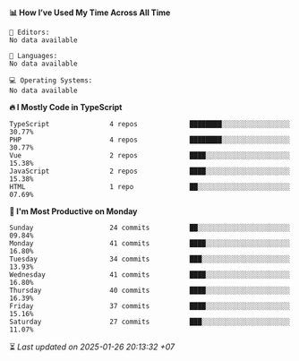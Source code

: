 <!--START_SECTION:readme-stats-->
**📊 How I’ve Used My Time Across All Time**

```text
📝 Editors:
No data available

💬 Languages:
No data available

💻 Operating Systems:
No data available
```

**🔥 I Mostly Code in TypeScript**

```text
TypeScript               4 repos             ████████░░░░░░░░░░░░░░░░░   30.77%
PHP                      4 repos             ████████░░░░░░░░░░░░░░░░░   30.77%
Vue                      2 repos             ████░░░░░░░░░░░░░░░░░░░░░   15.38%
JavaScript               2 repos             ████░░░░░░░░░░░░░░░░░░░░░   15.38%
HTML                     1 repo              ██░░░░░░░░░░░░░░░░░░░░░░░   07.69%
```

**📅 I'm Most Productive on Monday**

```text
Sunday                   24 commits          ██░░░░░░░░░░░░░░░░░░░░░░░   09.84%
Monday                   41 commits          ████░░░░░░░░░░░░░░░░░░░░░   16.80%
Tuesday                  34 commits          ███░░░░░░░░░░░░░░░░░░░░░░   13.93%
Wednesday                41 commits          ████░░░░░░░░░░░░░░░░░░░░░   16.80%
Thursday                 40 commits          ████░░░░░░░░░░░░░░░░░░░░░   16.39%
Friday                   37 commits          ████░░░░░░░░░░░░░░░░░░░░░   15.16%
Saturday                 27 commits          ███░░░░░░░░░░░░░░░░░░░░░░   11.07%
```



⏳ *Last updated on 2025-01-26 20:13:32 +07*
<!--END_SECTION:readme-stats-->